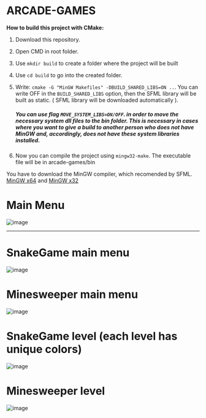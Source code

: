 # ARCADE-GAMES

**How to build this project with CMake:**

1.  Download this repository.

2. Open CMD in root folder.

3. Use `mkdir build` to create a folder where the project will be built

4. Use `cd build` to go into the created folder. 

5. Write: `cmake -G "MinGW Makefiles" -DBUILD_SHARED_LIBS=ON ..`. You can write OFF in the `BUILD_SHARED_LIBS` option, then the SFML library will be built as static. ( SFML library will be downloaded automatically ).
    ##### You can use flag `MOVE_SYSTEM_LIBS=ON/OFF`. in order to move the necessary system dll files to the bin folder. This is necessary in cases where you want to give a build to another person who does not have MinGW and, accordingly, does not have these system libraries installed. 

7. Now you can compile the project using `mingw32-make`. The executable file will be in arcade-games/bin

You have to download the MinGW compiler, which recomended by SFML. [MinGW x64](https://github.com/brechtsanders/winlibs_mingw/releases/download/13.1.0-16.0.5-11.0.0-msvcrt-r5/winlibs-x86_64-posix-seh-gcc-13.1.0-mingw-w64msvcrt-11.0.0-r5.7z "MinGW x64 link") and [MinGW x32](https://github.com/brechtsanders/winlibs_mingw/releases/download/13.1.0-16.0.5-11.0.0-msvcrt-r5/winlibs-i686-posix-dwarf-gcc-13.1.0-mingw-w64msvcrt-11.0.0-r5.7z "MinGW x32 link")

# Main Menu

![image](https://github.com/Vinograd-j/arcade-games/assets/84085491/78c55a7d-5a8c-4576-8490-f8edc808ee31)

------------

# SnakeGame main menu

![image](https://github.com/Vinograd-j/arcade-games/assets/84085491/4595f478-cfe5-454c-8c42-e9b149d9e33d)

# Minesweeper main menu

![image](https://github.com/Vinograd-j/arcade-games/assets/84085491/2ac2bbc0-0e62-44c6-80b1-6eefc54b7f19)

# SnakeGame level (each level has unique colors)

![image](https://github.com/Vinograd-j/arcade-games/assets/84085491/f9f37240-fdff-40ce-ac0c-4d5c02842768)

# Minesweeper level 

![image](https://github.com/Vinograd-j/arcade-games/assets/84085491/944de585-6ff1-4aa3-84de-ee6e3433bc7e)

